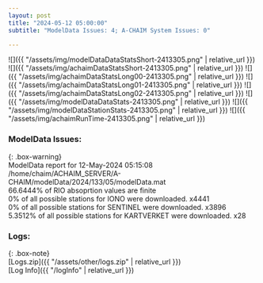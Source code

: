 ```yaml
---
layout: post
title: "2024-05-12 05:00:00"
subtitle: "ModelData Issues: 4; A-CHAIM System Issues: 0"

---
```


![]({{ "/assets/img/modelDataDataStatsShort-2413305.png" | relative_url }})
![]({{ "/assets/img/achaimDataStatsShort-2413305.png" | relative_url }})
![]({{ "/assets/img/achaimDataStatsLong00-2413305.png" | relative_url }})
![]({{ "/assets/img/achaimDataStatsLong01-2413305.png" | relative_url }})
![]({{ "/assets/img/achaimDataStatsLong02-2413305.png" | relative_url }})
![]({{ "/assets/img/modelDataDataStats-2413305.png" | relative_url }})
![]({{ "/assets/img/modelDataStationStats-2413305.png" | relative_url }})
![]({{ "/assets/img/achaimRunTime-2413305.png" | relative_url }})


### ModelData Issues:  
  
{: .box-warning}  
 ModelData report for 12-May-2024 05:15:08   
 /home/chaim/ACHAIM_SERVER/A-CHAIM/modelData/2024/133/05/modelData.mat   
 66.6444% of RIO absoprtion values are finite   
 0% of all possible stations for IONO were downloaded. x4441   
 0% of all possible stations for SENTINEL were downloaded. x3896   
 5.3512% of all possible stations for KARTVERKET were downloaded. x28   
  


### Logs:  
  
{: .box-note}  
[Logs.zip]({{ "/assets/other/logs.zip" | relative_url }})  
[Log Info]({{ "/logInfo" | relative_url }})  
